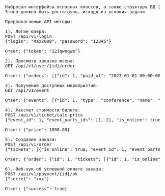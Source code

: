 <pre>
Набросал интерфейсы основных классов, а также структуру БД (файл db-structure.jpg).
Этого должно быть достаточно, исходя из условия задачи.

Предполагаемые API методы:

1). Логин юзера:
POST /api/v1/login
{"login": "Max2000", "password": "12345"}

Ответ: {"token": "123qweqwe"}

2). Просмотр заказов юзера:
GET /api/v1/user/{id}/order

Ответ: {"orders": [{"id": 1, "paid_at": "2023-01-01 00:00:00", "tickets": [{"id": 1, "is_online": true, "price": 1000.00, "event": {"id": 1, "type": "conference", "name": "IT 2020 Dubai", "event_parts": []}}]}]}

3). Получение доступных мероприятий:
GET /api/v1/event

Ответ: {"events": [{"id": 1, "type": "conference", "name": "IT 2020 Dubai", "event_parts": [{"id": 1, "name": "Why is PHP the best"}]}]}

4). Рассчет стоимости билета:
POST /api/v1/ticket/calc-price
{"event_id": 1, "event_parts_ids": [1, 2], "is_online": true}

Ответ: {"price": 1000.00}

5). Создание заказа:
POST /api/v1/order
{"tickets": [{"is_online": true, "event_id": 1, "event_parts_ids": [1, 2]}]}

Ответ: {"order": {"id": 1, "tickets": [{"id": 1, "is_online": true, "price": 1000.00, "event": {"id": 1, "type": "conference", "name": "IT 2020 Dubai"}, "event_parts": [{"id": 1, "name": "Why is PHP the best"}, {"id": 2, "name": "Why is JS the best"}]}]}}

6). Веб-хук об успешной оплате заказа:
POST /api/v1/payment/{id}/ok
{"secret": "xxx"}

Ответ: {"success": true}
</pre>